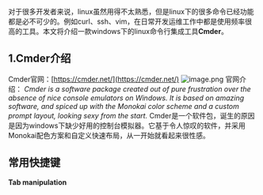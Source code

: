 对于很多开发者来说，linux虽然用得不太熟悉，但是linux下的很多命令已经功能都是必不可少的。例如curl、ssh、vim，在日常开发运维工作中都是使用频率很高的工具。本文将介绍一款windows下的linux命令行集成工具**Cmder**。

## 1.Cmder介绍
Cmder官网：[https://cmder.net/](https://cmder.net/)
![image.png](0)
官网介绍：
*Cmder is a software package created out of pure frustration over the absence of nice console emulators on Windows. It is based on amazing software, and spiced up with the Monokai color scheme and a custom prompt layout, looking sexy from the start.*
Cmder是一个软件包，诞生的原因是因为windows下缺少好用的控制台模拟器。它基于令人惊叹的软件，并采用Monokai配色方案和自定义快速布局，从一开始就看起来很性感。

## 常用快捷键

**Tab manipulation**
